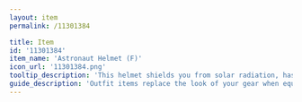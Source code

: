 ```yaml
---
layout: item
permalink: /11301384

title: Item
id: '11301384'
item_name: 'Astronaut Helmet (F)'
icon_url: '11301384.png'
tooltip_description: 'This helmet shields you from solar radiation, has a built-in communicator, and even pipes fresh astronaut food directly into your mouth.'
guide_description: 'Outfit items replace the look of your gear when equipped.'
---
```

